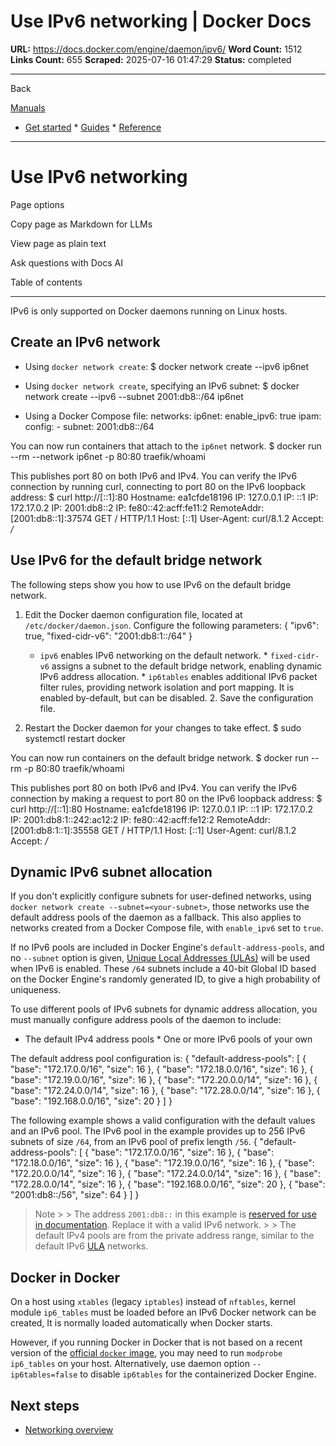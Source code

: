 # Use IPv6 networking | Docker Docs

**URL:** https://docs.docker.com/engine/daemon/ipv6/
**Word Count:** 1512
**Links Count:** 655
**Scraped:** 2025-07-16 01:47:29
**Status:** completed

---

Back

[Manuals](https://docs.docker.com/manuals/)

  * [Get started](https://docs.docker.com/get-started/)   * [Guides](https://docs.docker.com/guides/)   * [Reference](https://docs.docker.com/reference/)

* * *

# Use IPv6 networking

Page options

Copy page as Markdown for LLMs

View page as plain text

Ask questions with Docs AI

Table of contents

* * *

IPv6 is only supported on Docker daemons running on Linux hosts.

## Create an IPv6 network

  * Using `docker network create`:                  $ docker network create --ipv6 ip6net         

  * Using `docker network create`, specifying an IPv6 subnet:                  $ docker network create --ipv6 --subnet 2001:db8::/64 ip6net         

  * Using a Docker Compose file:                  networks:            ip6net:              enable_ipv6: true              ipam:                config:                  - subnet: 2001:db8::/64

You can now run containers that attach to the `ip6net` network.               $ docker run --rm --network ip6net -p 80:80 traefik/whoami     

This publishes port 80 on both IPv6 and IPv4. You can verify the IPv6 connection by running curl, connecting to port 80 on the IPv6 loopback address:               $ curl http://[::1]:80     Hostname: ea1cfde18196     IP: 127.0.0.1     IP: ::1     IP: 172.17.0.2     IP: 2001:db8::2     IP: fe80::42:acff:fe11:2     RemoteAddr: [2001:db8::1]:37574     GET / HTTP/1.1     Host: [::1]     User-Agent: curl/8.1.2     Accept: */*     

## Use IPv6 for the default bridge network

The following steps show you how to use IPv6 on the default bridge network.

  1. Edit the Docker daemon configuration file, located at `/etc/docker/daemon.json`. Configure the following parameters:                    {            "ipv6": true,            "fixed-cidr-v6": "2001:db8:1::/64"          }

     * `ipv6` enables IPv6 networking on the default network.      * `fixed-cidr-v6` assigns a subnet to the default bridge network, enabling dynamic IPv6 address allocation.      * `ip6tables` enables additional IPv6 packet filter rules, providing network isolation and port mapping. It is enabled by-default, but can be disabled.   2. Save the configuration file.

  3. Restart the Docker daemon for your changes to take effect.                    $ sudo systemctl restart docker          

You can now run containers on the default bridge network.               $ docker run --rm -p 80:80 traefik/whoami     

This publishes port 80 on both IPv6 and IPv4. You can verify the IPv6 connection by making a request to port 80 on the IPv6 loopback address:               $ curl http://[::1]:80     Hostname: ea1cfde18196     IP: 127.0.0.1     IP: ::1     IP: 172.17.0.2     IP: 2001:db8:1::242:ac12:2     IP: fe80::42:acff:fe12:2     RemoteAddr: [2001:db8:1::1]:35558     GET / HTTP/1.1     Host: [::1]     User-Agent: curl/8.1.2     Accept: */*     

## Dynamic IPv6 subnet allocation

If you don't explicitly configure subnets for user-defined networks, using `docker network create --subnet=<your-subnet>`, those networks use the default address pools of the daemon as a fallback. This also applies to networks created from a Docker Compose file, with `enable_ipv6` set to `true`.

If no IPv6 pools are included in Docker Engine's `default-address-pools`, and no `--subnet` option is given, [Unique Local Addresses \(ULAs\)](https://en.wikipedia.org/wiki/Unique_local_address) will be used when IPv6 is enabled. These `/64` subnets include a 40-bit Global ID based on the Docker Engine's randomly generated ID, to give a high probability of uniqueness.

To use different pools of IPv6 subnets for dynamic address allocation, you must manually configure address pools of the daemon to include:

  * The default IPv4 address pools   * One or more IPv6 pools of your own

The default address pool configuration is:               {       "default-address-pools": [         { "base": "172.17.0.0/16", "size": 16 },         { "base": "172.18.0.0/16", "size": 16 },         { "base": "172.19.0.0/16", "size": 16 },         { "base": "172.20.0.0/14", "size": 16 },         { "base": "172.24.0.0/14", "size": 16 },         { "base": "172.28.0.0/14", "size": 16 },         { "base": "192.168.0.0/16", "size": 20 }       ]     }

The following example shows a valid configuration with the default values and an IPv6 pool. The IPv6 pool in the example provides up to 256 IPv6 subnets of size `/64`, from an IPv6 pool of prefix length `/56`.               {       "default-address-pools": [         { "base": "172.17.0.0/16", "size": 16 },         { "base": "172.18.0.0/16", "size": 16 },         { "base": "172.19.0.0/16", "size": 16 },         { "base": "172.20.0.0/14", "size": 16 },         { "base": "172.24.0.0/14", "size": 16 },         { "base": "172.28.0.0/14", "size": 16 },         { "base": "192.168.0.0/16", "size": 20 },         { "base": "2001:db8::/56", "size": 64 }       ]     }

> Note >  > The address `2001:db8::` in this example is [reserved for use in documentation](https://en.wikipedia.org/wiki/Reserved_IP_addresses#IPv6). Replace it with a valid IPv6 network. >  > The default IPv4 pools are from the private address range, similar to the default IPv6 [ULA](https://en.wikipedia.org/wiki/Unique_local_address) networks.

## Docker in Docker

On a host using `xtables` \(legacy `iptables`\) instead of `nftables`, kernel module `ip6_tables` must be loaded before an IPv6 Docker network can be created, It is normally loaded automatically when Docker starts.

However, if you running Docker in Docker that is not based on a recent version of the [official `docker` image](https://hub.docker.com/_/docker), you may need to run `modprobe ip6_tables` on your host. Alternatively, use daemon option `--ip6tables=false` to disable `ip6tables` for the containerized Docker Engine.

## Next steps

  * [Networking overview](https://docs.docker.com/engine/network/)